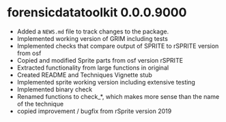 # forensicdatatoolkit 0.0.0.9000

* Added a `NEWS.md` file to track changes to the package.
* Implemented working version of GRIM including tests
* Implemented checks that compare output of SPRITE to rSPRITE version from osf
* Copied and modified Sprite parts from osf version rSPRITE
* Extracted functionality from large functions in original
* Created README and Techniques Vignette stub
* Implemented sprite working version including extensive testing
* Implemented binary check
* Renamed functions to check_*, which makes more sense than the name of the technique
* copied improvement / bugfix from rSprite version 2019
